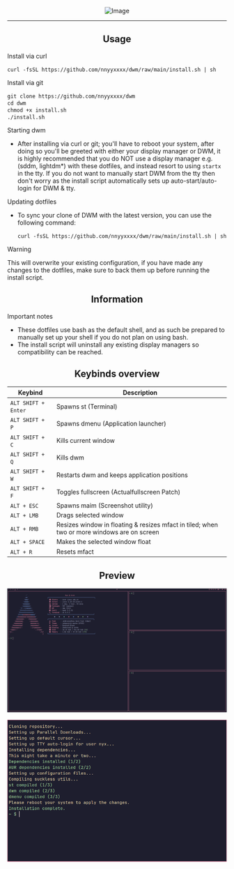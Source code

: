 <p align="center">
  <img src="https://i.imgur.com/ulTXhIp.png" alt="Image">
</p>

<hr>

<div align="center">
  <h2>Usage</h2>
</div>

Install via curl
  ```shell
  curl -fsSL https://github.com/nnyyxxxx/dwm/raw/main/install.sh | sh
  ```

Install via git
  ```shell
  git clone https://github.com/nnyyxxxx/dwm
  cd dwm
  chmod +x install.sh
  ./install.sh
  ```

Starting dwm
- After installing via curl or git; you'll have to reboot your system, after doing so you'll be greeted with either your display manager or DWM, it is highly recommended that you do NOT use a display manager e.g. (sddm, lightdm*) with these dotfiles, and instead resort to using ``startx`` in the tty. If you do not want to manually start DWM from the tty then don't worry as the install script automatically sets up auto-start/auto-login for DWM & tty.

Updating dotfiles
- To sync your clone of DWM with the latest version, you can use the following command:
  ```shell
  curl -fsSL https://github.com/nnyyxxxx/dwm/raw/main/install.sh | sh
  ```
> [!WARNING]  
> This will overwrite your existing configuration, if you have made any changes to the dotfiles, make sure to back them up before running the install script.

<div align="center">
  <h2>Information</h2>
</div>

Important notes
- These dotfiles use bash as the default shell, and as such be prepared to manually set up your shell if you do not plan on using bash.
- The install script will uninstall any existing display managers so compatibility can be reached.

<div align="center">
  <h2>Keybinds overview</h2>
</div>

| Keybind | Description |  
| --- | --- |  
| `ALT SHIFT + Enter` | Spawns st (Terminal) |  
| `ALT SHIFT + P` | Spawns dmenu (Application launcher) |  
| `ALT SHIFT + C` | Kills current window |  
| `ALT SHIFT + Q` | Kills dwm |  
| `ALT SHIFT + W` | Restarts dwm and keeps application positions |
| `ALT SHIFT + F` | Toggles fullscreen (Actualfullscreen Patch) |
| `ALT + ESC` | Spawns maim (Screenshot utility) | 
| `ALT + LMB` | Drags selected window |
| `ALT + RMB` | Resizes window in floating & resizes mfact in tiled; when two or more windows are on screen |
| `ALT + SPACE` | Makes the selected window float |
| `ALT + R` | Resets mfact |

<div align="center">
  <h2>Preview</h2>
</div>

![PV](.github/images/preview.png)

<p align="center">
  <img src=".github/images/previewScript.png" alt="Image">
</p>